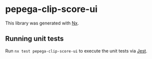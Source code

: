 # pepega-clip-score-ui

This library was generated with [Nx](https://nx.dev).

## Running unit tests

Run `nx test pepega-clip-score-ui` to execute the unit tests via [Jest](https://jestjs.io).

